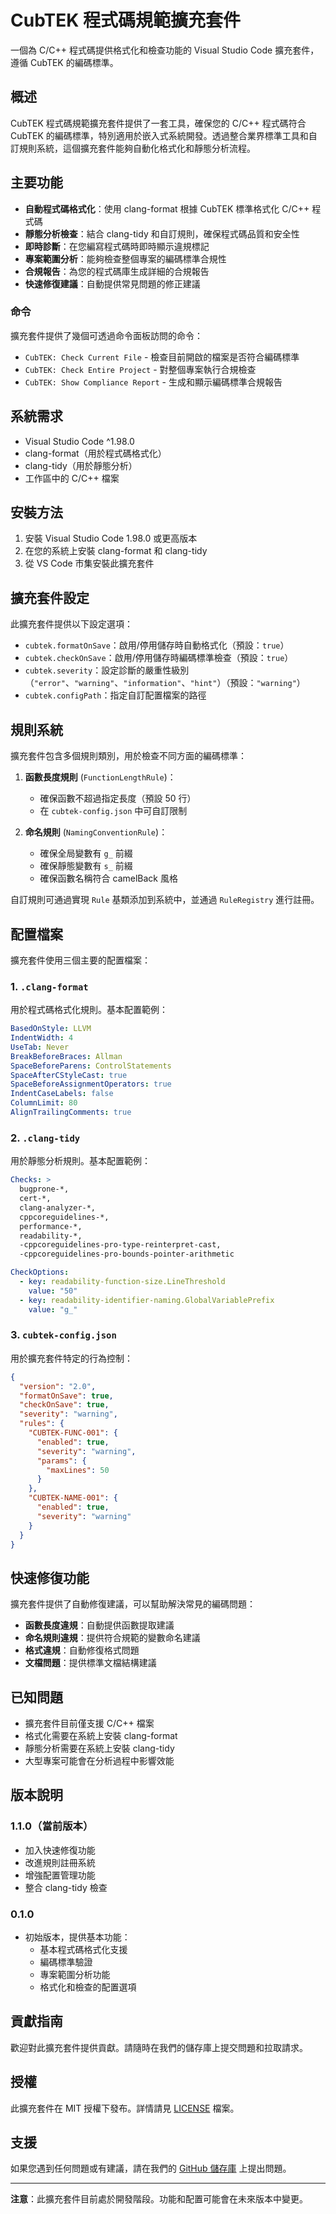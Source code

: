 # CubTEK 程式碼規範擴充套件

一個為 C/C++ 程式碼提供格式化和檢查功能的 Visual Studio Code 擴充套件，遵循 CubTEK 的編碼標準。

## 概述

CubTEK 程式碼規範擴充套件提供了一套工具，確保您的 C/C++ 程式碼符合 CubTEK 的編碼標準，特別適用於嵌入式系統開發。透過整合業界標準工具和自訂規則系統，這個擴充套件能夠自動化格式化和靜態分析流程。

## 主要功能

- **自動程式碼格式化**：使用 clang-format 根據 CubTEK 標準格式化 C/C++ 程式碼
- **靜態分析檢查**：結合 clang-tidy 和自訂規則，確保程式碼品質和安全性
- **即時診斷**：在您編寫程式碼時即時顯示違規標記
- **專案範圍分析**：能夠檢查整個專案的編碼標準合規性
- **合規報告**：為您的程式碼庫生成詳細的合規報告
- **快速修復建議**：自動提供常見問題的修正建議

### 命令

擴充套件提供了幾個可透過命令面板訪問的命令：

- `CubTEK: Check Current File` - 檢查目前開啟的檔案是否符合編碼標準
- `CubTEK: Check Entire Project` - 對整個專案執行合規檢查
- `CubTEK: Show Compliance Report` - 生成和顯示編碼標準合規報告

## 系統需求

- Visual Studio Code ^1.98.0
- clang-format（用於程式碼格式化）
- clang-tidy（用於靜態分析）
- 工作區中的 C/C++ 檔案

## 安裝方法

1. 安裝 Visual Studio Code 1.98.0 或更高版本
2. 在您的系統上安裝 clang-format 和 clang-tidy
3. 從 VS Code 市集安裝此擴充套件

## 擴充套件設定

此擴充套件提供以下設定選項：

- `cubtek.formatOnSave`：啟用/停用儲存時自動格式化（預設：`true`）
- `cubtek.checkOnSave`：啟用/停用儲存時編碼標準檢查（預設：`true`）
- `cubtek.severity`：設定診斷的嚴重性級別（`"error"`、`"warning"`、`"information"`、`"hint"`）（預設：`"warning"`）
- `cubtek.configPath`：指定自訂配置檔案的路徑

## 規則系統

擴充套件包含多個規則類別，用於檢查不同方面的編碼標準：

1. **函數長度規則** (`FunctionLengthRule`)：

   - 確保函數不超過指定長度（預設 50 行）
   - 在 `cubtek-config.json` 中可自訂限制

2. **命名規則** (`NamingConventionRule`)：
   - 確保全局變數有 `g_` 前綴
   - 確保靜態變數有 `s_` 前綴
   - 確保函數名稱符合 camelBack 風格

自訂規則可通過實現 `Rule` 基類添加到系統中，並通過 `RuleRegistry` 進行註冊。

## 配置檔案

擴充套件使用三個主要的配置檔案：

### 1. `.clang-format`

用於程式碼格式化規則。基本配置範例：

```yaml
BasedOnStyle: LLVM
IndentWidth: 4
UseTab: Never
BreakBeforeBraces: Allman
SpaceBeforeParens: ControlStatements
SpaceAfterCStyleCast: true
SpaceBeforeAssignmentOperators: true
IndentCaseLabels: false
ColumnLimit: 80
AlignTrailingComments: true
```

### 2. `.clang-tidy`

用於靜態分析規則。基本配置範例：

```yaml
Checks: >
  bugprone-*,
  cert-*,
  clang-analyzer-*,
  cppcoreguidelines-*,
  performance-*,
  readability-*,
  -cppcoreguidelines-pro-type-reinterpret-cast,
  -cppcoreguidelines-pro-bounds-pointer-arithmetic

CheckOptions:
  - key: readability-function-size.LineThreshold
    value: "50"
  - key: readability-identifier-naming.GlobalVariablePrefix
    value: "g_"
```

### 3. `cubtek-config.json`

用於擴充套件特定的行為控制：

```json
{
  "version": "2.0",
  "formatOnSave": true,
  "checkOnSave": true,
  "severity": "warning",
  "rules": {
    "CUBTEK-FUNC-001": {
      "enabled": true,
      "severity": "warning",
      "params": {
        "maxLines": 50
      }
    },
    "CUBTEK-NAME-001": {
      "enabled": true,
      "severity": "warning"
    }
  }
}
```

## 快速修復功能

擴充套件提供了自動修復建議，可以幫助解決常見的編碼問題：

- **函數長度違規**：自動提供函數提取建議
- **命名規則違規**：提供符合規範的變數命名建議
- **格式違規**：自動修復格式問題
- **文檔問題**：提供標準文檔結構建議

## 已知問題

- 擴充套件目前僅支援 C/C++ 檔案
- 格式化需要在系統上安裝 clang-format
- 靜態分析需要在系統上安裝 clang-tidy
- 大型專案可能會在分析過程中影響效能

## 版本說明

### 1.1.0（當前版本）

- 加入快速修復功能
- 改進規則註冊系統
- 增強配置管理功能
- 整合 clang-tidy 檢查

### 0.1.0

- 初始版本，提供基本功能：
  - 基本程式碼格式化支援
  - 編碼標準驗證
  - 專案範圍分析功能
  - 格式化和檢查的配置選項

## 貢獻指南

歡迎對此擴充套件提供貢獻。請隨時在我們的儲存庫上提交問題和拉取請求。

## 授權

此擴充套件在 MIT 授權下發布。詳情請見 [LICENSE](./LICENSE) 檔案。

## 支援

如果您遇到任何問題或有建議，請在我們的 [GitHub 儲存庫](https://github.com/allencheng443/cubtek-coding-standard) 上提出問題。

---

**注意**：此擴充套件目前處於開發階段。功能和配置可能會在未來版本中變更。
